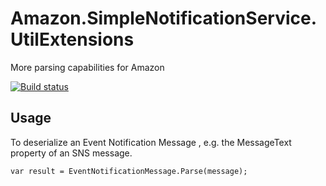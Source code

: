 # Amazon.SimpleNotificationService.UtilExtensions
More parsing capabilities for Amazon

[![Build status](https://ci.appveyor.com/api/projects/status/ov2e5r1456lkhvg8?svg=true)](https://ci.appveyor.com/project/damiangreen/amazon-simplenotificationservice-utilextensions)
## Usage  ##
To deserialize an Event Notification Message , e.g. the MessageText property of an SNS message.

    var result = EventNotificationMessage.Parse(message);